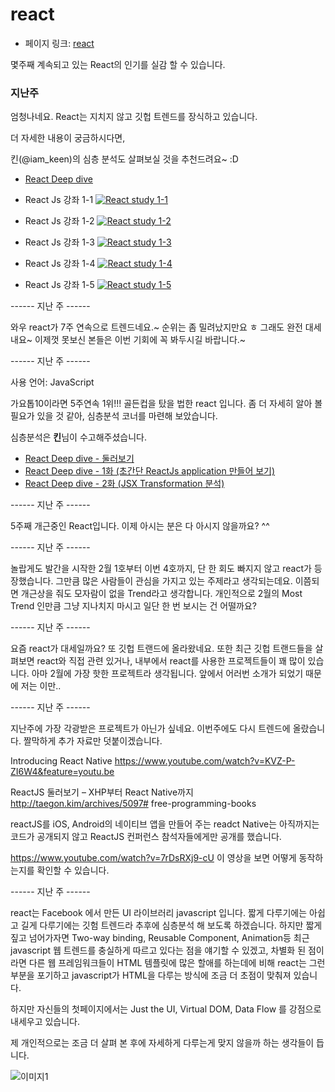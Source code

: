 # react

 - 페이지 링크: [react](https://github.com/facebook/react)

몇주째 계속되고 있는 React의 인기를 실감 할 수 있습니다.

### 지난주

 엄청나네요. React는 지치지 않고 깃헙 트렌드를 장식하고 있습니다.

 더 자세한 내용이 궁금하시다면,

 킨(@iam_keen)의 심층 분석도 살펴보실 것을 추천드려요~ :D

 - [ React Deep dive ](https://github.com/TeamSEGO/github-trend-kr/blob/master/special/deep-dive-reactJs-00.md)

 - React Js 강좌 1-1
 [![React study 1-1](http://img.youtube.com/vi/_XvKAhxuJ4s/0.jpg)](http://www.youtube.com/watch?v=_XvKAhxuJ4s)

 - React Js 강좌 1-2
 [![React study 1-2](http://img.youtube.com/vi/UUUwbQcV0s4/0.jpg)](http://www.youtube.com/watch?v=UUUwbQcV0s4)

 - React Js 강좌 1-3
 [![React study 1-3](http://img.youtube.com/vi/tvKY9xAg8as/0.jpg)](http://www.youtube.com/watch?v=tvKY9xAg8as)

 - React Js 강좌 1-4
 [![React study 1-4](http://img.youtube.com/vi/9ym-IIxL2GM/0.jpg)](http://www.youtube.com/watch?v=9ym-IIxL2GM)

 - React Js 강좌 1-5
 [![React study 1-5](http://img.youtube.com/vi/LAJ0XlD4ATw/0.jpg)](http://www.youtube.com/watch?v=LAJ0XlD4ATw)

 ------ 지난 주 ------

 와우 react가 7주 연속으로 트렌드네요.~ 순위는 좀 밀려났지만요 ㅎ
 그래도 완전 대세내요~ 이제껏 못보신 본들은 이번 기회에 꼭 봐두시길 바랍니다.~

 ------ 지난 주 ------

 사용 언어: JavaScript

 가요톱10이라면 5주연속 1위!!! 골든컵을 탔을 법한 react 입니다.
 좀 더 자세히 알아 볼 필요가 있을 것 같아, 심층분석 코너를 마련해 보았습니다.

 심층분석은 **킨**님이 수고해주셨습니다.

 * [ React Deep dive - 둘러보기](https://github.com/TeamSEGO/github-trend-kr/blob/master/special/deep-dive-reactJs-00.md)
 * [React Deep dive - 1화 (초간단 ReactJs application 만들어 보기)](https://github.com/TeamSEGO/github-trend-kr/blob/master/special/deep-dive-reactJs-01.md)
 * [React Deep dive - 2화 (JSX Transformation 분석)](https://github.com/TeamSEGO/github-trend-kr/blob/master/special/deep-dive-reactJs-02.md)

 ------ 지난 주 ------

 5주째 개근중인 React입니다. 이제 아시는 분은 다 아시지 않을까요? ^^

 ------ 지난 주 ------

 놀랍게도 발간을 시작한 2월 1호부터 이번 4호까지, 단 한 회도 빠지지 않고 react가 등장했습니다.
 그만큼 많은 사람들이 관심을 가지고 있는 주제라고 생각되는데요.
 이쯤되면 개근상을 줘도 모자람이 없을 Trend라고 생각합니다.
 개인적으로 2월의 Most Trend 인만큼 그냥 지나치지 마시고 일단 한 번 보시는 건 어떨까요?

 ------ 지난 주 ------

 요즘 react가 대세일까요? 또 깃헙 트랜드에 올라왔네요. 또한 최근 깃헙 트랜드들을 살펴보면 react와 직접 관련 있거나, 내부에서 react를 사용한 프로젝트들이 꽤 많이 있습니다. 아마 2월에 가장 핫한 프로젝트라 생각됩니다.
 앞에서 어러번 소개가 되었기 때문에 저는 이만..

 ------ 지난 주 ------

 지난주에 가장 각광받은 프로젝트가 아닌가 싶네요. 이번주에도 다시 트렌드에 올랐습니다. 짤막하게 추가 자료만 덧붙이겠습니다.

 Introducing React Native https://www.youtube.com/watch?v=KVZ-P-ZI6W4&feature=youtu.be

 ReactJS 둘러보기 – XHP부터 React Native까지 http://taegon.kim/archives/5097# free-programming-books

 reactJS를 iOS, Android의 네이티브 앱을 만들어 주는 readct Native는 아직까지는 코드가 공개되지 않고 ReactJS 컨퍼런스 참석자들에게만 공개를 했습니다.

 https://www.youtube.com/watch?v=7rDsRXj9-cU 이 영상을 보면 어떻게 동작하는지를 확인할 수 있습니다.

 ------ 지난 주  ------

 react는 Facebook 에서 만든 UI 라이브러리 javascript 입니다. 짧게 다루기에는 아쉽고 길게 다루기에는 깃험 트렌드라 추후에 심층분석 해 보도록 하겠습니다. 하지만 짧게 짚고 넘어가자면 Two-way binding, Reusable Component, Animation등 최근 javascript 웹 트렌드를 충실하게 따르고 있다는 점을 얘기할 수 있겠고, 차별화 된 점이라면 다른 웹 프레임워크들이 HTML 템플릿에 많은 할애를 하는데에 비해 react는 그런부분을 포기하고 javascript가 HTML을 다루는 방식에 조금 더 초점이 맞춰져 있습니다.

 하지만 자신들의 첫페이지에서는 Just the UI, Virtual DOM, Data Flow 를 강점으로 내세우고 있습니다.

 제 개인적으로는 조금 더 살펴 본 후에 자세하게 다루는게 맞지 않을까 하는 생각들이 듭니다.

 ![이미지1](https://raw.githubusercontent.com/TeamSEGO/github-trend-kr/master/img/001-19.png)
